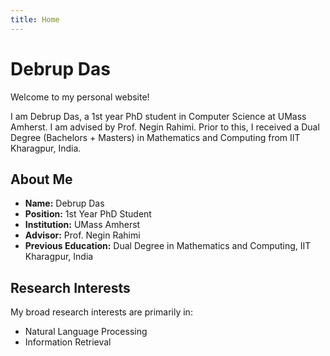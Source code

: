 ```yaml
---
title: Home
---
```


# Debrup Das

Welcome to my personal website!

I am Debrup Das, a 1st year PhD student in Computer Science at UMass Amherst. I am advised by Prof. Negin Rahimi. Prior to this, I received a Dual Degree (Bachelors + Masters) in Mathematics and Computing from IIT Kharagpur, India.

## About Me

- **Name:** Debrup Das
- **Position:** 1st Year PhD Student
- **Institution:** UMass Amherst
- **Advisor:** Prof. Negin Rahimi
- **Previous Education:** Dual Degree in Mathematics and Computing, IIT Kharagpur, India

## Research Interests

My broad research interests are primarily in:

- Natural Language Processing
- Information Retrieval
  
